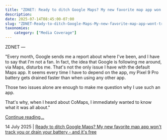 ```yaml
---
title: "ZDNET: Ready to ditch Google Maps? My new favorite map app won't track you or drain your battery - and it's free"
description: 
date: 2025-07-14T08:45:00-07:00
slug: "ZDNET-Ready-to-ditch-Google-Maps-My-new-favorite-map-app-wont-track-you-or-drain-your-battery-and-its-free"
taxonomies:
    category: ["Media Coverage"]
---
```


ZDNET —
 
 
"Every month, Google sends me a report about where I've been, and I have to say that I'm not a fan. In fact, the idea that Google is following me around, via Maps, disturbs me. That's not the only issue I have with the default Maps app. It seems every time I have to depend on the app, my Pixel 9 Pro battery gets drained faster than when using any other app.

Those two issues alone are enough to make me question why I use such an app. 

That's why, when I heard about CoMaps, I immediately wanted to know what it was all about."


[Continue reading...](https://www.zdnet.com/article/ready-to-ditch-google-maps-my-new-favorite-map-app-wont-track-you-or-drain-your-battery-and-its-free/)

14 July 2025 | [Ready to ditch Google Maps? My new favorite map app won't track you or drain your battery - and it's free](https://www.zdnet.com/article/ready-to-ditch-google-maps-my-new-favorite-map-app-wont-track-you-or-drain-your-battery-and-its-free/)